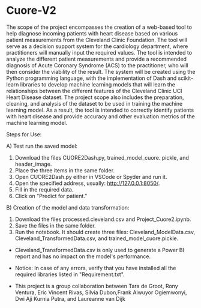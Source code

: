 # Cuore-V2

The scope of the project encompasses the creation of a web-based tool to help diagnose incoming patients with heart disease based on various patient measurements from the Cleveland Clinic Foundation. The tool will serve as a decision support system for the cardiology department, where practitioners will manually input the required values. The tool is intended to analyze the different patient measurements and provide a recommended diagnosis of Acute Coronary Syndrome (ACS) to the practitioner, who will then consider the viability of the result. The system will be created using the Python programming language, with the implementation of Dash and scikit-learn libraries to develop machine learning models that will learn the relationships between the different features of the Cleveland Clinic UCI Heart Disease dataset. The project scope also includes the preparation, cleaning, and analysis of the dataset to be used in training the machine learning model. As a result, the tool is intended to correctly identify patients with heart disease and provide accuracy and other evaluation metrics of the machine learning model.

Steps for Use:

A) Test run the saved model:

  1) Download the files CUORE2Dash.py, trained_model_cuore.      pickle, and header_image.
  2) Place the three items in the same folder.
  3) Open CUORE2Dash.py either in VSCode or Spyder and run it.  
  4) Open the specified address, usually: http://127.0.0.1:8050/.
  5) Fill in the required data.
  6) Click on "Predict for patient."

B) Creation of the model and data transformation:

  1) Download the files processed.cleveland.csv and Project_Cuore2.ipynb.
  2) Save the files in the same folder.
  3) Run the notebook. It should create three files: Cleveland_ModelData.csv, Cleveland_TransformedData.csv, and trained_model_cuore.pickle.

* Cleveland_TransformedData.csv is only used to generate a Power BI report and has no impact on the model's performance.

* Notice: In case of any errors, verify that you have installed all the required libraries listed in "Requirement.txt".

* This project is a group collaboration between Tara de Groot, Rony Ventura, Eric Vincent Rivas, Silvia Dubon,Frank Aiwuyor Ogiemwonyi, Dwi Aji Kurnia Putra, and Laureanne van Dijk
